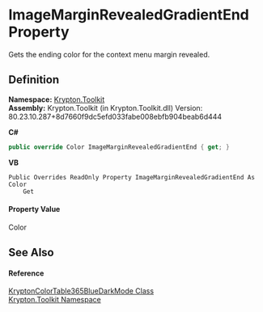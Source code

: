 # ImageMarginRevealedGradientEnd Property


Gets the ending color for the context menu margin revealed.



## Definition
**Namespace:** <a href="79d2eac2-21f4-54ff-7552-b20c33c30600.md">Krypton.Toolkit</a>  
**Assembly:** Krypton.Toolkit (in Krypton.Toolkit.dll) Version: 80.23.10.287+8d7660f9dc5efd033fabe008ebfb904beab6d444

**C#**
``` C#
public override Color ImageMarginRevealedGradientEnd { get; }
```
**VB**
``` VB
Public Overrides ReadOnly Property ImageMarginRevealedGradientEnd As Color
	Get
```



#### Property Value
Color

## See Also


#### Reference
<a href="ec22cc00-2b28-ad5e-f157-75b241a0c4ab.md">KryptonColorTable365BlueDarkMode Class</a>  
<a href="79d2eac2-21f4-54ff-7552-b20c33c30600.md">Krypton.Toolkit Namespace</a>  
